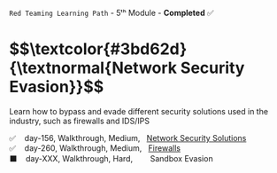 <code>Red Teaming Learning Path</code> - 5ᵗʰ Module - <strong>Completed</strong> ✅
<h1 align="left"> $$\textcolor{#3bd62d}{\textnormal{Network Security Evasion}}$$ </h1>
<p>Learn how to bypass and evade different security solutions used in the industry, such as firewalls and IDS/IPS</p>

✅ &nbsp;&nbsp; day-156, Walkthrough, Medium, &nbsp; [Network Security Solutions](https://github.com/RosanaFSS/TryHackMe/blob/Red-Teaming-learning-path/5.1.%20Network%20Security%20Solutions.md)<br>
✅ &nbsp;&nbsp; day-260, Walkthrough, Medium, &nbsp; [Firewalls](https://github.com/RosanaFSS/TryHackMe/blob/Red-Teaming-learning-path/5.2.%20Firewalls.md)<br>
⬛ &nbsp;&nbsp; day-XXX, Walkthrough, Hard, &nbsp;&nbsp;&nbsp;&nbsp;&nbsp;&nbsp; Sandbox Evasion<br>
